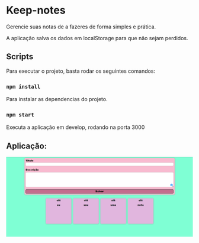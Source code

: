 # Keep-notes

Gerencie suas notas de a fazeres de forma simples e prática.

A aplicação salva os dados em localStorage para que não sejam perdidos.

## Scripts

Para executar o projeto, basta rodar os seguintes comandos:

### `npm install`

Para instalar as dependencias do projeto.

### `npm start`

Executa a aplicação em develop, rodando na porta 3000


## Aplicação:

![alt text](https://github.com/juschneider03/keep-notes/blob/main/keep-notes.png)
